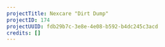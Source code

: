 ```yaml
---
projectTitle: Nexcare "Dirt Dump"
projectID: 174
projectUUID: fdb29b7c-3e8e-4e08-b592-b4dc245c3acd
credits: []
---
```


